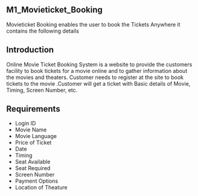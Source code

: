## M1_Movieticket_Booking
Movieticket Booking enables the user to book the Tickets Anywhere
it contains the following details

## Introduction 
Online Movie Ticket Booking System is a website to provide the customers facility to book tickets for a movie online and to gather information about the movies and theaters. Customer needs to register at the site to book tickets to the movie .Customer will get a ticket with Basic details of Movie, Timing, Screen Number, etc.

## Requirements
- Login ID
- Movie Name
- Movie Language
- Price of Ticket
- Date 
- Timing
- Seat Available
- Seat Required
- Screen Number
- Payment Options
- Location of Theature

